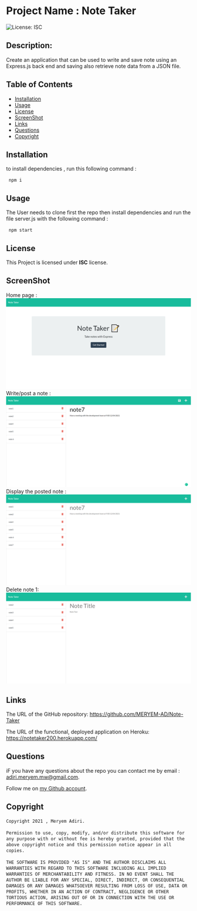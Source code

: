 # Project Name :  Note Taker
  ![License: ISC](https://img.shields.io/badge/license-ISC-green)
  ## Description:
  Create an application that can be used to write and save note using an Express.js back end and saving also retrieve note data from a JSON file.
  ## Table of Contents 
  - [Installation](#installation)
  - [Usage](#usage)
  - [License](#license)
  - [ScreenShot](#screenShot)
  - [Links](#links)
  - [Questions](#questions)
  - [Copyright](#copyright)
  ## Installation
  to install dependencies , run this following command :
``` 
 npm i
 ```
  ## Usage
The User needs to clone first the repo then install dependencies and run the file server.js with the following command :
``` 
 npm start
 ```

  ## License
This Project is licensed under **ISC** license.
 ## ScreenShot 

Home page :
  ![home](./screenshot/home.png) 
Write/post a note :
  ![postNote](./screenshot/postNote.png)
Display the posted note :
  ![get_postedNote](./screenshot/get_postedNote.png)
Delete note 1:
  ![get_Notes](./screenshot/get_Notes.png)
  ## Links 
  The URL of the GitHub repository: https://github.com/MERYEM-AD/Note-Taker

  The URL of the functional, deployed application on Heroku: https://notetaker200.herokuapp.com/
  ## Questions
  iF you have any questions about the repo you can contact me by email : adiri.meryem.mw@gmail.com.

  Follow me on [my Github account](https://github.com/MERYEM-AD).
  ## Copyright

   
```
Copyright 2021 , Meryem Adiri.

Permission to use, copy, modify, and/or distribute this software for any purpose with or without fee is hereby granted, provided that the above copyright notice and this permission notice appear in all copies.

THE SOFTWARE IS PROVIDED "AS IS" AND THE AUTHOR DISCLAIMS ALL WARRANTIES WITH REGARD TO THIS SOFTWARE INCLUDING ALL IMPLIED WARRANTIES OF MERCHANTABILITY AND FITNESS. IN NO EVENT SHALL THE AUTHOR BE LIABLE FOR ANY SPECIAL, DIRECT, INDIRECT, OR CONSEQUENTIAL DAMAGES OR ANY DAMAGES WHATSOEVER RESULTING FROM LOSS OF USE, DATA OR PROFITS, WHETHER IN AN ACTION OF CONTRACT, NEGLIGENCE OR OTHER TORTIOUS ACTION, ARISING OUT OF OR IN CONNECTION WITH THE USE OR PERFORMANCE OF THIS SOFTWARE.

```
